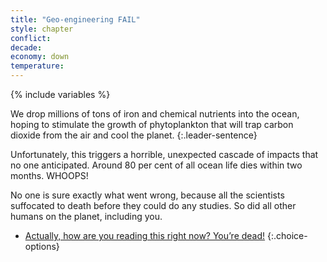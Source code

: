 ```yaml
---
title: "Geo-engineering FAIL"
style: chapter
conflict: 
decade: 
economy: down
temperature: 
---
```


{% include variables %}

We drop millions of tons of iron and chemical nutrients into the ocean, hoping to stimulate the growth of phytoplankton that will trap carbon dioxide from the air and cool the planet.
{:.leader-sentence}

Unfortunately, this triggers a horrible, unexpected cascade of impacts that no one anticipated. Around 80 per cent of all ocean life dies within two months. WHOOPS!

No one is sure exactly what went wrong, because all the scientists suffocated to death before they could do any studies. So did all other humans on the planet, including you.

- [Actually, how are you reading this right now? You’re dead!](ending_dead.html)
{:.choice-options}
